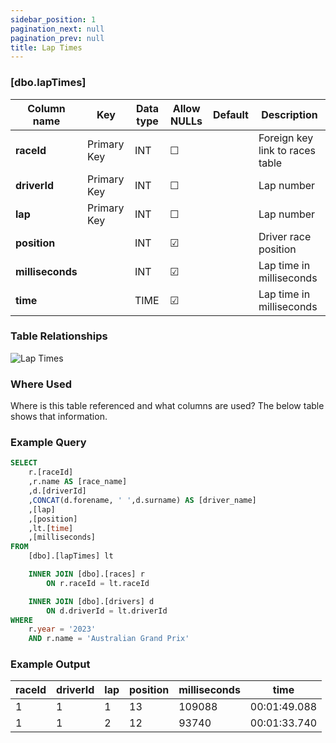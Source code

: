 ```yaml
---
sidebar_position: 1
pagination_next: null
pagination_prev: null
title: Lap Times
---
```


### [dbo.lapTimes]
| Column name | Key | Data type | Allow NULLs | Default | Description |
| ------- | ------- | ------- | ------- | ------- | ------- |
| **raceId** |  Primary Key | INT | ☐ |  | Foreign key link to races table | 
| **driverId** |  Primary Key | INT | ☐ |  | Lap number | 
| **lap** |  Primary Key | INT | ☐ |  | Lap number | 
| **position** |  | INT | ☑ |  | Driver race position | 
| **milliseconds** |  | INT | ☑ |  | Lap time in milliseconds | 
| **time** |  | TIME | ☑ |  | Lap time in milliseconds | 

### Table Relationships

![Lap Times](/img/table-relationships/lapTimes.png)

### Where Used
Where is this table referenced and what columns are used? The below table shows that information.

### Example Query

```sql
SELECT 
	r.[raceId]
	,r.name AS [race_name]
	,d.[driverId]
	,CONCAT(d.forename, ' ',d.surname) AS [driver_name]
    ,[lap]
    ,[position]
    ,lt.[time]
    ,[milliseconds]
FROM 
	[dbo].[lapTimes] lt

  	INNER JOIN [dbo].[races] r
		ON r.raceId = lt.raceId

	INNER JOIN [dbo].[drivers] d
		ON d.driverId = lt.driverId
WHERE 
	r.year = '2023'
	AND r.name = 'Australian Grand Prix'
```

### Example Output

|**raceId**|**driverId**|**lap**|**position**|**milliseconds**|**time**|  
|---|---|---|---|---|---| 
|1|1|1|13|109088|00:01:49.088| 
|1|1|2|12|93740|00:01:33.740| 